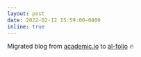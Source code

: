 ```yaml
---
layout: post
date: 2022-02-12 15:59:00-0400
inline: true
---
```


Migrated blog from [academic.io](https://github.com/academicpages/academicpages.github.io) to [al-folio](https://github.com/alshedivat/al-folio) :fire:
